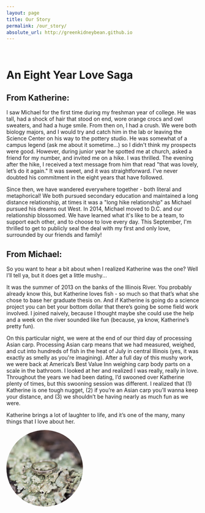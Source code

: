 ```yaml
---
layout: page
title: Our Story
permalink: /our_story/
absolute_url: http://greenkidneybean.github.io
---
```

<p><img src="{{ '/assets/saharah.jpg' | prepend:site.baseurl }}" alt="" /></p>

# An Eight Year Love Saga
## From Katherine:

I saw Michael for the first time during my freshman year of college. He was tall, had a shock of hair that stood on end, wore orange crocs and owl sweaters, and had a huge smile. From then on, I had a crush. We were both biology majors, and I would try and catch him in the lab or leaving the Science Center on his way to the pottery studio. He was somewhat of a campus legend (ask me about it sometime...) so I didn't think my prospects were good. However, during junior year he spotted me at church, asked a friend for my number, and invited me on a hike. I was thrilled. The evening after the hike, I received a text message from him that read "that was lovely, let’s do it again." It was sweet, and it was straightforward. I've never doubted his commitment in the eight years that have followed.

Since then, we have wandered everywhere together - both literal and metaphorical! We both pursued secondary education and maintained a long distance relationship, at times it was a "long hike relationship" as Michael pursued his dreams out West. In 2014, Michael moved to D.C. and our relationship blossomed. We have learned what it's like to be a team, to support each other, and to choose to love every day. This September, I'm thrilled to get to publicly seal the deal with my first and only love, surrounded by our friends and family!

## From Michael:

So you want to hear a bit about when I realized Katherine was the one? Well I’ll tell ya, but it does get a little mushy...

It was the summer of 2013 on the banks of the Illinois River. You probably already know this, but Katherine loves fish - so much so that that’s what she chose to base her graduate thesis on. And if Katherine is going do a science project you can bet your bottom dollar that there’s going be some field work involved. I joined naively, because I thought maybe she could use the help and a week on the river sounded like fun (because, ya know, Katherine’s pretty fun).

On this particular night, we were at the end of our third day of processing Asian carp. Processing Asian carp means that we had measured, weighed, and cut into hundreds of fish in the heat of July in central Illinois (yes, it was exactly as smelly as you're imagining). After a full day of this mushy work, we were back at America’s Best Value Inn weighing carp body parts on a scale in the bathroom. I looked at her and realized I was really, really in love. Throughout the years we had been dating, I’d swooned over Katherine plenty of times, but this swooning session was different. I realized that (1) Katherine is one tough nugget, (2) if you’re an Asian carp you’ll wanna keep your distance, and (3) we shouldn’t be having nearly as much fun as we were.

Katherine brings a lot of laughter to life, and it’s one of the many, many things that I love about her.

<img class="centered-and-cropped" width="200" height="200" style="border-radius:50%" src="/assets/ring.jpg" >
